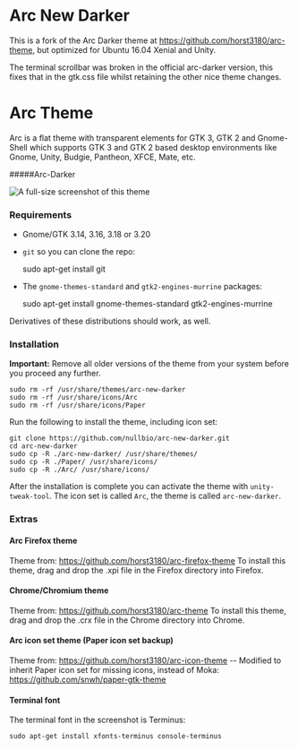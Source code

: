 # Arc New Darker

This is a fork of the Arc Darker theme at https://github.com/horst3180/arc-theme, but optimized for  Ubuntu 16.04 Xenial and Unity.

The terminal scrollbar was broken in the official arc-darker version, this fixes that in the gtk.css file whilst retaining the other nice theme changes.

# Arc Theme

Arc is a flat theme with transparent elements for GTK 3, GTK 2 and Gnome-Shell which supports GTK 3 and GTK 2 based desktop environments like Gnome, Unity, Budgie, Pantheon, XFCE, Mate, etc.

#####Arc-Darker

![A full-size screenshot of this theme](http://i.imgur.com/43l2MeY.png)

### Requirements

* Gnome/GTK 3.14, 3.16, 3.18 or 3.20

* `git` so you can clone the repo:

    sudo apt-get install git

* The `gnome-themes-standard` and `gtk2-engines-murrine` packages:

    sudo apt-get install gnome-themes-standard gtk2-engines-murrine

Derivatives of these distributions should work, as well.

### Installation

**Important:** Remove all older versions of the theme from your system before you proceed any further.

    sudo rm -rf /usr/share/themes/arc-new-darker
    sudo rm -rf /usr/share/icons/Arc
    sudo rm -rf /usr/share/icons/Paper

Run the following to install the theme, including icon set:

    git clone https://github.com/nullbio/arc-new-darker.git
    cd arc-new-darker
    sudo cp -R ./arc-new-darker/ /usr/share/themes/
    sudo cp -R ./Paper/ /usr/share/icons/
    sudo cp -R ./Arc/ /usr/share/icons/

After the installation is complete you can activate the theme with `unity-tweak-tool`. The icon set is called `Arc`, the theme is called `arc-new-darker`.

### Extras

#### Arc Firefox theme
Theme from: https://github.com/horst3180/arc-firefox-theme
To install this theme, drag and drop the .xpi file in the Firefox directory into Firefox.

#### Chrome/Chromium theme
Theme from: https://github.com/horst3180/arc-theme
To install this theme, drag and drop the .crx file in the Chrome directory into Chrome.

#### Arc icon set theme (Paper icon set backup)
Theme from: https://github.com/horst3180/arc-icon-theme -- Modified to inherit Paper icon set for missing icons, instead of Moka: https://github.com/snwh/paper-gtk-theme

#### Terminal font
The terminal font in the screenshot is Terminus:

    sudo apt-get install xfonts-terminus console-terminus
